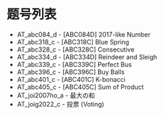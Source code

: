 # 题号列表

- AT_abc084_d - [ABC084D] 2017-like Number
- AT_abc318_c - [ABC318C] Blue Spring
- AT_abc328_c - [ABC328C] Consecutive
- AT_abc334_d - [ABC334D] Reindeer and Sleigh
- AT_abc339_c - [ABC339C] Perfect Bus
- AT_abc396_c - [ABC396C] Buy Balls
- AT_abc401_c - [ABC401C] K-bonacci
- AT_abc405_c - [ABC405C] Sum of Product
- AT_joi2007ho_a - 最大の和
- AT_joig2022_c - 投票 (Voting)
